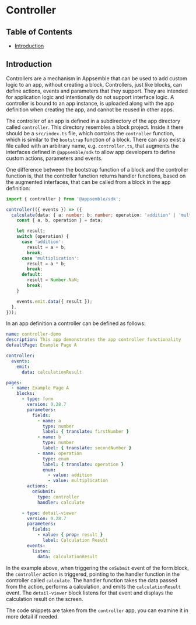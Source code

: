 # Controller

## Table of Contents

- [Introduction](#introduction)

## Introduction

Controllers are a mechanism in Appsemble that can be used to add custom logic to an app, without
creating a block. Controllers, just like blocks, can define actions, events and parameters that they
support. They are intended for application logic and intentionally do not support interface logic. A
controller is bound to an app instance, is uploaded along with the app definition when creating the
app, and cannot be reused in other apps.

The controller of an app is defined in a subdirectory of the app directory called `controller`. This
directory resembles a block project. Inside it there should be a `src/index.ts` file, which contains
the `controller` function, which is similar to the `bootstrap` function of a block. There can also
exist a file called with an arbitrary name, e.g. `controller.ts`, that augments the interfaces
defined in `@appsemble/sdk` to allow app developers to define custom actions, parameters and events.

One difference between the bootstrap function of a block and the controller function is, that the
controller function returns handler functions, based on the augmented interfaces, that can be called
from a block in the app definition:

```typescript copy
import { controller } from '@appsemble/sdk';

controller(({ events }) => ({
  calculate(data: { a: number; b: number; operation: 'addition' | 'multiplication' }): void {
    const { a, b, operation } = data;

    let result;
    switch (operation) {
      case 'addition':
        result = a + b;
        break;
      case 'multiplication':
        result = a * b;
        break;
      default:
        result = Number.NaN;
        break;
    }

    events.emit.data({ result });
  },
}));
```

In an app definition a controller can be defined as follows:

```yaml copy filename="app-definition.yaml" validate
name: controller-demo
description: This app demonstrates the app controller functionality
defaultPage: Example Page A

controller:
  events:
    emit:
      data: calculationResult

pages:
  - name: Example Page A
    blocks:
      - type: form
        version: 0.28.7
        parameters:
          fields:
            - name: a
              type: number
              label: { translate: firstNumber }
            - name: b
              type: number
              label: { translate: secondNumber }
            - name: operation
              type: enum
              label: { translate: operation }
              enum:
                - value: addition
                - value: multiplication
        actions:
          onSubmit:
            type: controller
            handler: calculate

      - type: detail-viewer
        version: 0.28.7
        parameters:
          fields:
            - value: { prop: result }
              label: Calculation Result
        events:
          listen:
            data: calculationResult
```

In the example above, when triggering the `onSubmit` event of the form block, the `controller`
action is triggered, pointing to the handler function in the controller called `calculate`. The
handler function takes the data passed from the action, performs a calculation, and emits the
`calculationResult` event. The `detail-viewer` block listens for that event and displays the
calculation result on the screen.

The code snippets are taken from the `controller` app, you can examine it in more detail if needed.
